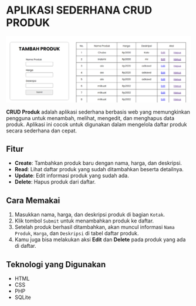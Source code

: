 # APLIKASI SEDERHANA CRUD PRODUK

<img src="crud-produk.png">

**CRUD Produk** adalah aplikasi sederhana berbasis web yang memungkinkan pengguna untuk menambah, melihat, mengedit, dan menghapus data produk. Aplikasi ini cocok untuk digunakan dalam mengelola daftar produk secara sederhana dan cepat.

## Fitur
- **Create**: Tambahkan produk baru dengan nama, harga, dan deskripsi.
- **Read**: Lihat daftar produk yang sudah ditambahkan beserta detailnya.
- **Update**: Edit informasi produk yang sudah ada.
- **Delete**: Hapus produk dari daftar.

## Cara Memakai
1. Masukkan nama, harga, dan deskripsi produk di bagian ``` Kotak ```.
2. Klik tombol ``` Submit ``` untuk menambahkan produk ke daftar.
3. Setelah produk berhasil ditambahkan, akan muncul informasi ```Nama Produk```, ```Harga```, dan ```Deskripsi``` di tabel daftar produk.
4. Kamu juga bisa melakukan aksi **Edit** dan **Delete** pada produk yang ada di daftar.

## Teknologi yang Digunakan
- HTML
- CSS
- PHP 
- SQLite
